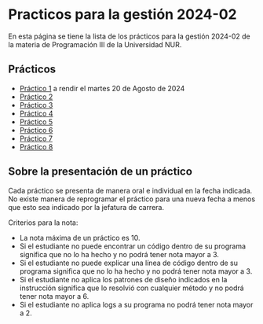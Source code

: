 # Practicos para la gestión 2024-02

En esta página se tiene la lista de los prácticos 
para la gestión 2024-02 de la materia de Programación III
de la Universidad NUR.

## Prácticos
* [Práctico 1](tp1/README.md) a rendir el martes 20 de Agosto de 2024
* [Práctico 2](tp2/README.md) 
* [Práctico 3](tp3/README.md) 
* [Práctico 4](tp4/README.md) 
* [Práctico 5](tp5/README.md) 
* [Práctico 6](tp6/README.md) 
* [Práctico 7](tp7/README.md) 
* [Práctico 8](tp8/README.md) 

## Sobre la presentación de un práctico

Cada práctico se presenta de manera oral e individual en la fecha indicada.
No existe manera de reprogramar el práctico para una nueva fecha a menos
que esto sea indicado por la jefatura de carrera.

Criterios para la nota:
* La nota máxima de un práctico es 10.
* Si el estudiante no puede encontrar un código dentro de su programa significa que no lo ha hecho y no podrá tener nota mayor a 3.
* Si el estudiante no puede explicar una línea de código dentro de su programa significa que no lo ha hecho y no podrá tener nota mayor a 3.
* Si el estudiante no aplica los patrones de diseño indicados en la instrucción significa que lo resolvió con cualquier método y no podrá tener nota mayor a 6.
* Si el estudiante no aplica logs a su programa no podrá tener nota mayor a 2.
